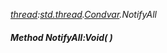 _[thread](../../modules/thread/thread-module.md):[std.thread](../../modules/std/std-thread.md).[Condvar](../../modules/std/std-thread-condvar.md).NotifyAll_
##### Method NotifyAll:Void(  )
